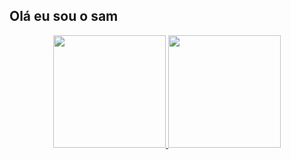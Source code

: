 ## Olá eu sou o sam

<div align="center">
  <a href="https://github.com/sam-Cassiano">
  <img height="180em" src="https://github-readme-stats.vercel.app/api?username=sam-Cassiano&show_icons=true&theme=dark&include_all_commits=true&count_private=true"/>
  <img height="180em" src="https://github-readme-stats.vercel.app/api/top-langs/?username=sam-Cassiano&layout=compact&langs_count=7&theme=dark"/>
</div>
